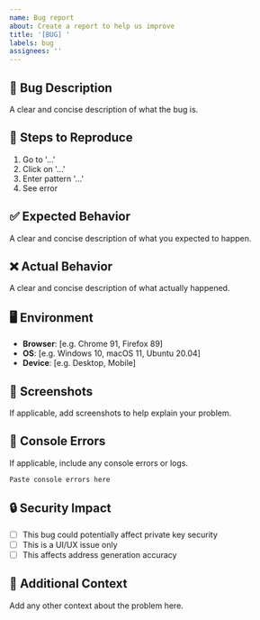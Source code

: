 ```yaml
---
name: Bug report
about: Create a report to help us improve
title: '[BUG] '
labels: bug
assignees: ''
---
```


## 🐛 Bug Description
A clear and concise description of what the bug is.

## 🔄 Steps to Reproduce
1. Go to '...'
2. Click on '...'
3. Enter pattern '...'
4. See error

## ✅ Expected Behavior
A clear and concise description of what you expected to happen.

## ❌ Actual Behavior
A clear and concise description of what actually happened.

## 🖥️ Environment
- **Browser**: [e.g. Chrome 91, Firefox 89]
- **OS**: [e.g. Windows 10, macOS 11, Ubuntu 20.04]
- **Device**: [e.g. Desktop, Mobile]

## 📸 Screenshots
If applicable, add screenshots to help explain your problem.

## 🔧 Console Errors
If applicable, include any console errors or logs.

```
Paste console errors here
```

## 🔒 Security Impact
- [ ] This bug could potentially affect private key security
- [ ] This is a UI/UX issue only
- [ ] This affects address generation accuracy

## 📝 Additional Context
Add any other context about the problem here.
